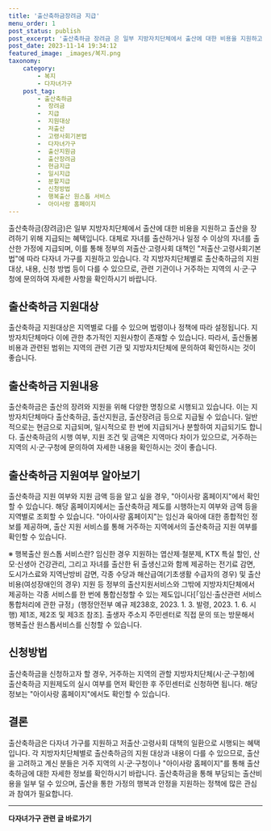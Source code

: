 ```yaml
---
title: '출산축하금장려금 지급'
menu_order: 1
post_status: publish
post_excerpt: '출산축하금 장려금 은 일부 지방자치단체에서 출산에 대한 비용을 지원하고 출산을 장려하기 위해 지급되는 혜택입니다. 대체로 자녀를 출산하거나 일정 수 이상의 자녀를 출산한 가정에 지급되며, 이를 통해 정부의 저출산 고령사회 대책인  저출산 고령사회기본법 에 따라 다자녀 가구를 지원하고 있습니다. 각 지방자치단체별로 출산축하금의 지원 대상, 내용, 신청 방법 등이 다를 수 있으므로, 관련 기관이나 거주하는 지역의 시 군 구청에 문의하여 자세한 사항을 확인하시기 바랍니다.'
post_date: 2023-11-14 19:34:12
featured_image: _images/복지.png
taxonomy:
    category:
        - 복지
        - 다자녀가구
    post_tag:
        - 출산축하금
        -  장려금
        -  지급
        -  지원대상
        -  저출산
        -  고령사회기본법
        -  다자녀가구
        -  출산지원금
        -  출산장려금
        -  현금지급
        -  일시지급
        -  분할지급
        -  신청방법
        -  행복출산 원스톱 서비스
        -  아이사랑 홈페이지
---
```



출산축하금(장려금)은 일부 지방자치단체에서 출산에 대한 비용을 지원하고 출산을 장려하기 위해 지급되는 혜택입니다. 대체로 자녀를 출산하거나 일정 수 이상의 자녀를 출산한 가정에 지급되며, 이를 통해 정부의 저출산·고령사회 대책인 "저출산·고령사회기본법"에 따라 다자녀 가구를 지원하고 있습니다. 각 지방자치단체별로 출산축하금의 지원 대상, 내용, 신청 방법 등이 다를 수 있으므로, 관련 기관이나 거주하는 지역의 시·군·구청에 문의하여 자세한 사항을 확인하시기 바랍니다.

## 출산축하금 지원대상

출산축하금 지원대상은 지역별로 다를 수 있으며 법령이나 정책에 따라 설정됩니다. 지방자치단체마다 이에 관한 추가적인 지원사항이 존재할 수 있습니다. 따라서, 출산돌봄비용과 관련된 범위는 지역의 관련 기관 및 지방자치단체에 문의하여 확인하시는 것이 좋습니다.

## 출산축하금 지원내용

출산축하금은 출산의 장려와 지원을 위해 다양한 명칭으로 시행되고 있습니다. 이는 지방자치단체마다 출산축하금, 출산지원금, 출산장려금 등으로 지급될 수 있습니다. 일반적으로는 현금으로 지급되며, 일시적으로 한 번에 지급되거나 분할하여 지급되기도 합니다. 출산축하금의 시행 여부, 지원 조건 및 금액은 지역마다 차이가 있으므로, 거주하는 지역의 시·군·구청에 문의하여 자세한 내용을 확인하시는 것이 좋습니다.

## 출산축하금 지원여부 알아보기

출산축하금 지원 여부와 지원 금액 등을 알고 싶을 경우, "아이사랑 홈페이지"에서 확인할 수 있습니다. 해당 홈페이지에서는 출산축하금 제도를 시행하는지 여부와 금액 등을 지역별로 조회할 수 있습니다. "아이사랑 홈페이지"는 임신과 육아에 대한 종합적인 정보를 제공하며, 출산 지원 서비스를 통해 거주하는 지역에서의 출산축하금 지원 여부를 확인할 수 있습니다.

※ 행복출산 원스톱 서비스란?
임신한 경우 지원하는 엽산제·철분제, KTX 특실 할인, 산모·신생아 건강관리, 그리고 자녀를 출산한 뒤 출생신고와 함께 제공하는 전기료 감면, 도시가스료와 지역난방비 감면, 각종 수당과 해산급여(기초생활 수급자의 경우) 및 출산비용(여성장애인의 경우) 지원 등 정부의 출산지원서비스와 그밖에 지방자치단체에서 제공하는 각종 서비스를 한 번에 통합신청할 수 있는 제도입니다[「임신·출산관련 서비스 통합처리에 관한 규정」(행정안전부 예규 제238호, 2023. 1. 3. 발령, 2023. 1. 6. 시행) 제1조, 제2조 및 제3조 참조]. 출생자 주소지 주민센터로 직접 문의 또는 방문해서 행복출산 원스톱서비스를 신청할 수 있습니다.

## 신청방법

출산축하금을 신청하고자 할 경우, 거주하는 지역의 관할 지방자치단체(시·군·구청)에 출산축하금 지원제도의 실시 여부를 먼저 확인한 후 주민센터로 신청하면 됩니다. 해당 정보는 "아이사랑 홈페이지"에서도 확인할 수 있습니다.

## 결론

출산축하금은 다자녀 가구를 지원하고 저출산·고령사회 대책의 일환으로 시행되는 혜택입니다. 각 지방자치단체별로 출산축하금의 지원 대상과 내용이 다를 수 있으므로, 출산을 고려하고 계신 분들은 거주 지역의 시·군·구청이나 "아이사랑 홈페이지"를 통해 출산축하금에 대한 자세한 정보를 확인하시기 바랍니다. 출산축하금을 통해 부담되는 출산비용을 일부 덜 수 있으며, 출산을 통한 가정의 행복과 안정을 지원하는 정책에 많은 관심과 참여가 필요합니다.
<!-- wp:separator -->
<hr class="wp-block-separator has-alpha-channel-opacity"/>
<!-- /wp:separator -->

<!-- wp:group {"backgroundColor":"base","layout":{"type":"constrained"}} -->
<div class="wp-block-group has-base-background-color has-background"><!-- wp:paragraph {"align":"center","fontSize":"medium"} -->
<p class="has-text-align-center has-large-font-size"><strong>다자녀가구 관련 글 바로가기</strong></p>
<!-- /wp:paragraph -->


<!-- wp:latest-posts
{"categories":[{"id":22700,"count":19,"description":"","link":"https://uknowlaw.com/category/%eb%8b%a4%ec%9e%90%eb%85%80%ea%b0%80%ea%b5%ac/","name":"다자녀가구","slug":"다자녀가구","taxonomy":"category","parent":0,"meta":[],"_links":{"self":[{"href":"https://uknowlaw.com/wp-json/wp/v2/categories/22700"}],"collection":[{"href":"https://uknowlaw.com/wp-json/wp/v2/categories"}],"about":[{"href":"https://uknowlaw.com/wp-json/wp/v2/taxonomies/category"}],"wp:post_type":[{"href":"https://uknowlaw.com/wp-json/wp/v2/posts?categories=22700"}],"curies":[{"name":"wp","href":"https://api.w.org/{rel}","templated":true}]}}],"postsToShow":100,"excerptLength":28,"postLayout":"grid","columns":2,"featuredImageAlign":"left","featuredImageSizeSlug":"large","fontSize":"small"} /--></div>
<!-- /wp:group -->